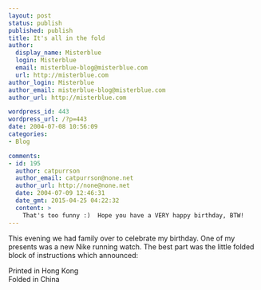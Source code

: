 ```yaml
---
layout: post
status: publish
published: publish
title: It's all in the fold
author:
  display_name: Misterblue
  login: Misterblue
  email: misterblue-blog@misterblue.com
  url: http://misterblue.com
author_login: Misterblue
author_email: misterblue-blog@misterblue.com
author_url: http://misterblue.com

wordpress_id: 443
wordpress_url: /?p=443
date: 2004-07-08 10:56:09
categories:
- Blog

comments:
- id: 195
  author: catpurrson
  author_email: catpurrson@none.net
  author_url: http://none@none.net
  date: 2004-07-09 12:46:31
  date_gmt: 2015-04-25 04:22:32
  content: >
    That's too funny :)  Hope you have a VERY happy birthday, BTW!
---
```

<p>
This evening we had family over to celebrate my birthday.
One of my presents was a new Nike running watch.
The best part was the little folded block of instructions which announced:
</p>
<div>Printed in Hong Kong</div>
<div>Folded in China</div>
